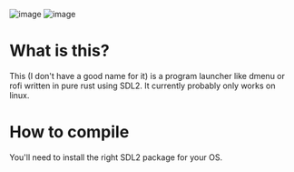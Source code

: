 ![image](https://github.com/paulfrische/launcher/assets/61984114/b3685e92-7046-420c-81c4-f55397efa225)
![image](https://github.com/paulfrische/launcher/assets/61984114/6aecbf58-740d-4e12-96b1-a98e3e254751)

# What is this?
This (I don't have a good name for it) is a program launcher like dmenu or rofi
written in pure rust using SDL2. It currently probably only works on linux.

# How to compile
You'll need to install the right SDL2 package for your OS.
